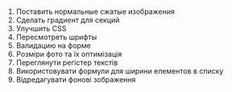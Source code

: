 1. Поставить нормальные сжатые изображения
2. Сделать градиент для секций
3. Улучшить CSS
4. Пересмотреть шрифты
5. Валидацию на форме
6. Розміри фото та їх оптимізація
7. Переглянути регістер текстів
8. Використовувати формули для ширини елементов в списку
9. Відредагувати фонові зображення
